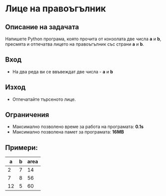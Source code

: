 # Лице на правоъгълник

## Описание на задачата
Напишете Python програма, която прочита от конзолата две числа **a** и **b**, пресмята и отпечатва лицето на правоъгълник със страни **a** и **b**.
## Вход
- На два реда ви се ввъвеждат две числа - **a** и **b**

## Изход
- Отпечатайте търсеното лице.

## Ограничения
- Максимално позволено време за работа на програмата: **0.1s**
- Максимално позволена памет за програмата: **16MB**

## Примери:
|  a | b | area |
| -- | - | ---- |
|  2 | 7 |  14  |
|  7 | 8 |  56  |
| 12 | 5 |  60  |



